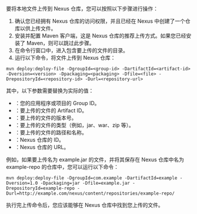 要将本地文件上传到 Nexus 仓库，您可以按照以下步骤进行操作：

1. 确认您已经拥有 Nexus 仓库的访问权限，并且已经在 Nexus 中创建了一个仓库以供上传文件。
3. 安装并配置 Maven 客户端，这是 Nexus 仓库的推荐上传方式。如果您已经安装了 Maven，则可以跳过此步骤。
5. 在命令行窗口中，进入包含要上传的文件的目录。
7. 运行以下命令，将文件上传到 Nexus 仓库：

```
mvn deploy:deploy-file -DgroupId=<group-id> -DartifactId=<artifact-id> -Dversion=<version> -Dpackaging=<packaging> -Dfile=<file> -DrepositoryId=<repository-id> -Durl=<repository-url>
```

其中，以下参数需要替换为实际的值：

* <group-id>：您的应用程序或项目的 Group ID。
* <artifact-id>：要上传的文件的 Artifact ID。
* <version>：要上传的文件的版本号。
* <packaging>：要上传的文件的类型（例如，jar、war、zip 等）。
* <file>：要上传的文件的路径和名称。
* <repository-id>：Nexus 仓库的 ID。
* <repository-url>：Nexus 仓库的 URL。

例如，如果要上传名为 example.jar 的文件，并将其保存在 Nexus 仓库中名为 example-repo 的仓库中，您可以运行以下命令：

```
mvn deploy:deploy-file -DgroupId=com.example -DartifactId=example -Dversion=1.0 -Dpackaging=jar -Dfile=example.jar -DrepositoryId=example-repo -Durl=http://example.com/nexus/content/repositories/example-repo/
```

执行完上传命令后，您应该能够在 Nexus 仓库中找到您上传的文件。